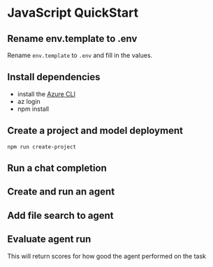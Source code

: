 # JavaScript QuickStart

## Rename env.template to .env

Rename `env.template` to `.env` and fill in the values. 

## Install dependencies

 - install the [Azure CLI](https://learn.microsoft.com/en-us/cli/azure/install-azure-cli)
 - az login
 - npm install

## Create a project and model deployment

`npm run create-project`

## Run a chat completion



## Create and run an agent



## Add file search to agent



## Evaluate agent run

This will return scores for how good the agent performed on the task


